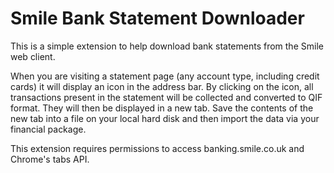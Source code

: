 Smile Bank Statement Downloader
===============================

This is a simple extension to help download bank statements from the Smile web client.

When you are visiting a statement page (any account type, including credit cards) it will display an icon in the address bar. By clicking on the icon, all transactions present in the statement will be collected and converted to QIF format. They will then be displayed in a new tab. Save the contents of the new tab into a file on your local hard disk and then import the data via your financial package.

This extension requires permissions to access banking.smile.co.uk and Chrome's tabs API.

